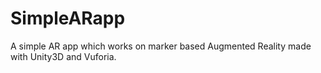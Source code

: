 # SimpleARapp
A simple AR app which works on marker based Augmented Reality made with Unity3D and Vuforia. 
